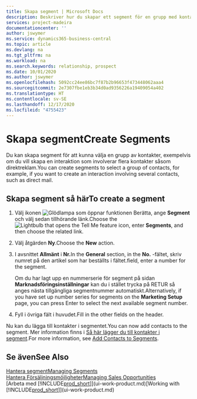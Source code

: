 ```yaml
---
title: Skapa segment | Microsoft Docs
description: Beskriver hur du skapar ett segment för en grupp med kontakter i Business Central, till exempel för att rikta ett direktutskick till flera kontakter.
services: project-madeira
documentationcenter: ''
author: jswymer
ms.service: dynamics365-business-central
ms.topic: article
ms.devlang: na
ms.tgt_pltfrm: na
ms.workload: na
ms.search.keywords: relationship, prospect
ms.date: 10/01/2020
ms.author: jswymer
ms.openlocfilehash: 5092cc24ee86bc7f87b2b96653f473448062aaa4
ms.sourcegitcommit: 2e7307fbe1eb3b34d0ad9356226a19409054a402
ms.translationtype: HT
ms.contentlocale: sv-SE
ms.lasthandoff: 12/17/2020
ms.locfileid: "4755423"
---
```

# <a name="create-segments"></a><span data-ttu-id="f1966-103">Skapa segment</span><span class="sxs-lookup"><span data-stu-id="f1966-103">Create Segments</span></span>
<span data-ttu-id="f1966-104">Du kan skapa segment för att kunna välja en grupp av kontakter, exempelvis om du vill skapa en interaktion som involverar flera kontakter såsom direktreklam.</span><span class="sxs-lookup"><span data-stu-id="f1966-104">You can create segments to select a group of contacts, for example, if you want to create an interaction involving several contacts, such as direct mail.</span></span>

## <a name="to-create-a-segment"></a><span data-ttu-id="f1966-105">Skapa segment så här</span><span class="sxs-lookup"><span data-stu-id="f1966-105">To create a segment</span></span>
1. <span data-ttu-id="f1966-106">Välj ikonen ![Glödlampa som öppnar funktionen Berätta](media/ui-search/search_small.png "Berätta vad du vill göra"), ange **Segment** och välj sedan tillhörande länk.</span><span class="sxs-lookup"><span data-stu-id="f1966-106">Choose the ![Lightbulb that opens the Tell Me feature](media/ui-search/search_small.png "Tell me what you want to do") icon, enter **Segments**, and then choose the related link.</span></span>
2. <span data-ttu-id="f1966-107">Välj åtgärden **Ny**.</span><span class="sxs-lookup"><span data-stu-id="f1966-107">Choose the **New** action.</span></span>
3. <span data-ttu-id="f1966-108">I avsnittet **Allmänt** i **Nr.**</span><span class="sxs-lookup"><span data-stu-id="f1966-108">In the **General** section, in the **No.**</span></span> <span data-ttu-id="f1966-109">-fältet, skriv numret på den artikel som har beställts i fältet.</span><span class="sxs-lookup"><span data-stu-id="f1966-109">field, enter a number for the segment.</span></span>

    <span data-ttu-id="f1966-110">Om du har lagt upp en nummerserie för segment på sidan **Marknadsföringsinställningar** kan du i stället trycka på RETUR så anges nästa tillgängliga segmentnummer automatiskt.</span><span class="sxs-lookup"><span data-stu-id="f1966-110">Alternatively, if you have set up number series for segments on the **Marketing Setup** page, you can press Enter to select the next available segment number.</span></span>
4. <span data-ttu-id="f1966-111">Fyll i övriga fält i huvudet.</span><span class="sxs-lookup"><span data-stu-id="f1966-111">Fill in the other fields on the header.</span></span>

<span data-ttu-id="f1966-112">Nu kan du lägga till kontakter i segmentet.</span><span class="sxs-lookup"><span data-stu-id="f1966-112">You can now add contacts to the segment.</span></span> <span data-ttu-id="f1966-113">Mer information finns i [Så här lägger du till kontakter i segment](marketing-add-contact-segment.md).</span><span class="sxs-lookup"><span data-stu-id="f1966-113">For more information, see [Add Contacts to Segments](marketing-add-contact-segment.md).</span></span>

## <a name="see-also"></a><span data-ttu-id="f1966-114">Se även</span><span class="sxs-lookup"><span data-stu-id="f1966-114">See Also</span></span>
[<span data-ttu-id="f1966-115">Hantera segment</span><span class="sxs-lookup"><span data-stu-id="f1966-115">Managing Segments</span></span>](marketing-segments.md)  
[<span data-ttu-id="f1966-116">Hantera Försäljningsmöjligheter</span><span class="sxs-lookup"><span data-stu-id="f1966-116">Managing Sales Opportunities</span></span>](marketing-manage-sales-opportunities.md)  
<span data-ttu-id="f1966-117">[Arbeta med [!INCLUDE[prod_short](includes/prod_short.md)]](ui-work-product.md)</span><span class="sxs-lookup"><span data-stu-id="f1966-117">[Working with [!INCLUDE[prod_short](includes/prod_short.md)]](ui-work-product.md)</span></span>  
